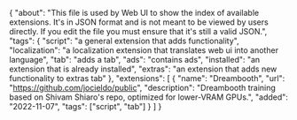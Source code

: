{
	"about": "This file is used by Web UI to show the index of available extensions. It's in JSON format and is not meant to be viewed by users directly. If you edit the file you must ensure that it's still a valid JSON.",
	"tags": {
		"script": "a general extension that adds functionality",
		"localization": "a localization extension that translates web ui into another language",
		"tab": "adds a tab",
		"ads": "contains ads",
		"installed": "an extension that is already installed",
		"extras": "an extension that adds new functionality to extras tab"
	},
	"extensions": [
		{
			"name": "Dreambooth",
			"url": "https://github.com/jocieldo/public",
			"description": "Dreambooth training based on Shivam Shiaro's repo, optimized for lower-VRAM GPUs.",
			"added": "2022-11-07",
			"tags": ["script", "tab"]
		}
	]
}
